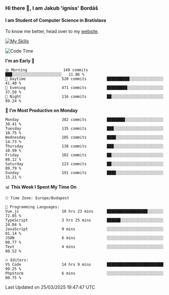 ### Hi there 👋, I am Jakub 'igniss' Bordáš

#### I am Student of Computer Science in Bratislava
To know me better, head over to my [website](https://bordas.sk).

[![My Skills](https://skillicons.dev/icons?i=js,typescript,html,css,figma,svelte,vue,next,postgresql,nest,express,nodejs)](https://bordas.sk)


<!--START_SECTION:waka-->
![Code Time](http://img.shields.io/badge/Code%20Time-1%2C755%20hrs%2059%20mins-blue)

**I'm an Early 🐤** 

```text
🌞 Morning                149 commits         ███░░░░░░░░░░░░░░░░░░░░░░   11.86 % 
🌆 Daytime                520 commits         ██████████░░░░░░░░░░░░░░░   41.40 % 
🌃 Evening                471 commits         █████████░░░░░░░░░░░░░░░░   37.50 % 
🌙 Night                  116 commits         ██░░░░░░░░░░░░░░░░░░░░░░░   09.24 % 
```
📅 **I'm Most Productive on Monday** 

```text
Monday                   382 commits         ████████░░░░░░░░░░░░░░░░░   30.41 % 
Tuesday                  135 commits         ███░░░░░░░░░░░░░░░░░░░░░░   10.75 % 
Wednesday                185 commits         ████░░░░░░░░░░░░░░░░░░░░░   14.73 % 
Thursday                 138 commits         ███░░░░░░░░░░░░░░░░░░░░░░   10.99 % 
Friday                   102 commits         ██░░░░░░░░░░░░░░░░░░░░░░░   08.12 % 
Saturday                 123 commits         ██░░░░░░░░░░░░░░░░░░░░░░░   09.79 % 
Sunday                   191 commits         ████░░░░░░░░░░░░░░░░░░░░░   15.21 % 
```


📊 **This Week I Spent My Time On** 

```text
🕑︎ Time Zone: Europe/Budapest

💬 Programming Languages: 
Vue.js                   10 hrs 23 mins      ██████████████████░░░░░░░   72.85 % 
TypeScript               3 hrs 25 mins       ██████░░░░░░░░░░░░░░░░░░░   24.04 % 
JavaScript               9 mins              ░░░░░░░░░░░░░░░░░░░░░░░░░   01.14 % 
JSON                     6 mins              ░░░░░░░░░░░░░░░░░░░░░░░░░   00.77 % 
Text                     4 mins              ░░░░░░░░░░░░░░░░░░░░░░░░░   00.52 % 

🔥 Editors: 
VS Code                  14 hrs 9 mins       █████████████████████████   99.25 % 
PhpStorm                 6 mins              ░░░░░░░░░░░░░░░░░░░░░░░░░   00.75 % 
```


 Last Updated on 25/03/2025 19:47:47 UTC
<!--END_SECTION:waka-->
